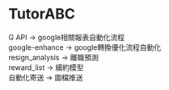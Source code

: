 # TutorABC
  G API -> google相關報表自動化流程  
  google-enhance -> google轉換優化流程自動化  
  resign_analysis -> 離職預測  
  reward_list -> 續約模型  
  自動化寄送 -> 圖檔推送  
